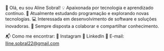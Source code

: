 👋 Olá, eu sou Aline Sobral!
💡 Apaixonada por tecnologia e aprendizado contínuo.
🚀 Atualmente estudando programação e explorando novas tecnologias.
💻 Interessada em desenvolvimento de software e soluções inovadoras.
🤝 Sempre disposta a colaborar e compartilhar conhecimento.

📬 Como me encontrar:
📸 Instagram
💼 LinkedIn
📧 E-mail: lline.sobral22@gmail.com



